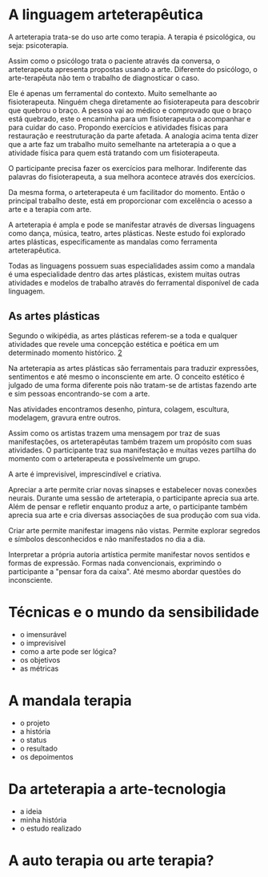 # A linguagem arteterapêutica

A arteterapia trata-se do uso arte como terapia. A terapia é psicológica, ou
seja: psicoterapia.

Assim como o psicólogo trata o paciente através da conversa, o
arteterapeuta apresenta propostas usando a arte. Diferente do psicólogo, o
arte-terapêuta não tem o trabalho de diagnosticar o caso.

Ele é apenas um ferramental do contexto. Muito semelhante ao fisioterapeuta.
Ninguém chega diretamente ao fisioterapeuta para descobrir que quebrou o braço.
A pessoa vai ao médico e comprovado que o braço está quebrado, este o encaminha
para um fisioterapeuta o acompanhar e para cuidar do caso.
Propondo exercícios e atividades físicas para restauração e reestruturação da parte afetada.
A analogia acima tenta dizer que a arte faz um trabalho muito semelhante na arteterapia a 
o que a atividade física para quem está tratando com um fisioterapeuta.

O participante precisa fazer os exercícios para melhorar. Indiferente das
palavras do fisioterapeuta, a sua melhora acontece através dos exercícios.

Da mesma forma, o arteterapeuta é um facilitador do momento. Então o principal
trabalho deste, está em proporcionar com excelência o acesso a arte e a terapia com arte.

A arteterapia é ampla e pode se manifestar através de diversas linguagens como dança,
música, teatro, artes plásticas. Neste estudo foi explorado artes plásticas,
especificamente as mandalas como ferramenta arteterapêutica.

Todas as linguagens possuem suas especialidades assim como a mandala é uma
especialidade dentro das artes plásticas, existem muitas outras atividades e
modelos de trabalho através do ferramental disponível de cada linguagem.


## As artes plásticas

Segundo o wikipédia, as artes plásticas referem-se a toda e qualquer atividades
que revele uma concepção estética e poética em um determinado momento histórico. [2](https://pt.wikipedia.org/wiki/Artes_pl%C3%A1sticas)

Na arteterapia as artes plásticas são ferramentais para traduzir expressões, sentimentos e até mesmo o inconsciente em arte.
O conceito estético é julgado de uma forma diferente pois não tratam-se de artistas fazendo arte e sim pessoas encontrando-se com a arte.

Nas atividades encontramos desenho, pintura, colagem, escultura, modelagem, gravura entre outros.

Assim como os artistas trazem uma mensagem por traz de suas manifestações, os arteterapêutas
também trazem um propósito com suas atividades. O participante traz sua manifestação
e muitas vezes partilha do momento com o arteterapeuta e possívelmente um grupo.

A arte é imprevisível, imprescindível e criativa.

Apreciar a arte permite criar novas sinapses e estabelecer novas conexões neurais.
Durante uma sessão de arteterapia, o participante aprecia sua arte.
Além de pensar e refletir enquanto produz a arte, o participante também
aprecia sua arte e cria diversas associações de sua produção com sua vida.

Criar arte permite manifestar imagens não vistas. Permite explorar segredos e
símbolos desconhecidos e não manifestados no dia a dia.

Interpretar a própria autoria artística permite manifestar novos sentidos e formas de
expressão. Formas nada convencionais, exprimindo o participante a "pensar fora da caixa".
Até mesmo abordar questões do inconsciente.


# Técnicas e o mundo da sensibilidade

- o imensurável
- o imprevisível
- como a arte pode ser lógica?
- os objetivos
- as métricas

# A mandala terapia

- o projeto
- a história
- o status
- o resultado
- os depoimentos

# Da arteterapia a arte-tecnologia

- a ideia
- minha história
- o estudo realizado

# A auto terapia ou arte terapia?

